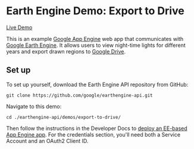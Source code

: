 Earth Engine Demo: Export to Drive
==================================

[Live Demo](https://export-to-drive-dot-ee-demos.appspot.com)

This is an example [Google App Engine](https://cloud.google.com/appengine/docs)
web app that communicates with [Google Earth Engine](https://earthengine.google.org).
It allows users to view night-time lights for different years and export drawn regions
to [Google Drive](https://www.google.com/drive/).

Set up
------

To set up yourself, download the Earth Engine API repository from GitHub:

    git clone https://github.com/google/earthengine-api.git

Navigate to this demo:

    cd ./earthengine-api/demos/export-to-drive/

Then follow the instructions in the Developer Docs to
[deploy an EE-based App Engine app](
    https://developers.google.com/earth-engine/app_engine_intro#deploying-app-engine-apps-with-earth-engine).
For the credentials section, you'll need both a Service Account and an OAuth2 Client ID.

